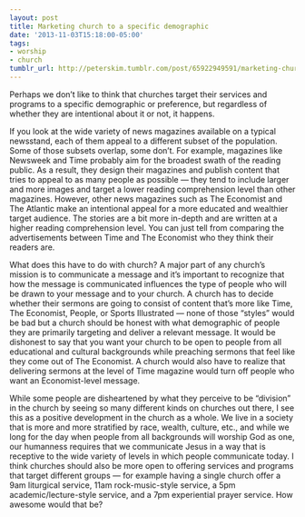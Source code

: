 ```yaml
---
layout: post
title: Marketing church to a specific demographic
date: '2013-11-03T15:18:00-05:00'
tags:
- worship
- church
tumblr_url: http://peterskim.tumblr.com/post/65922949591/marketing-church-to-a-specific-demographic
---
```


Perhaps we don’t like to think that churches target their services and programs to a specific demographic or preference, but regardless of whether they are intentional about it or not, it happens.

If you look at the wide variety of news magazines available on a typical newsstand, each of them appeal to a different subset of the population. Some of those subsets overlap, some don’t. For example, magazines like Newsweek and Time probably aim for the broadest swath of the reading public. As a result, they design their magazines and publish content that tries to appeal to as many people as possible — they tend to include larger and more images and target a lower reading comprehension level than other magazines. However, other news magazines such as The Economist and The Atlantic make an intentional appeal for a more educated and wealthier target audience. The stories are a bit more in-depth and are written at a higher reading comprehension level. You can just tell from comparing the advertisements between Time and The Economist who they think their readers are.

What does this have to do with church? A major part of any church’s mission is to communicate a message and it’s important to recognize that how the message is communicated influences the type of people who will be drawn to your message and to your church. A church has to decide whether their sermons are going to consist of content that’s more like Time, The Economist, People, or Sports Illustrated — none of those “styles” would be bad but a church should be honest with what demographic of people they are primarily targeting and deliver a relevant message. It would be dishonest to say that you want your church to be open to people from all educational and cultural backgrounds while preaching sermons that feel like they come out of The Economist. A church would also have to realize that delivering sermons at the level of Time magazine would turn off people who want an Economist-level message.

While some people are disheartened by what they perceive to be “division” in the church by seeing so many different kinds on churches out there, I see this as a positive development in the church as a whole. We live in a society that is more and more stratified by race, wealth, culture, etc., and while we long for the day when people from all backgrounds will worship God as one, our humanness requires that we communicate Jesus in a way that is receptive to the wide variety of levels in which people communicate today. I think churches should also be more open to offering services and programs that target different groups — for example having a single church offer a 9am liturgical service, 11am rock-music-style service, a 5pm academic/lecture-style service, and a 7pm experiential prayer service. How awesome would that be?
